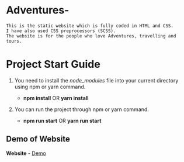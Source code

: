 # Adventures-

```
This is the static website which is fully coded in HTML and CSS. 
I have also used CSS preprocessors (SCSS).
The website is for the people who love Adventures, travelling and tours.
```

# Project Start Guide

1. You need to install the *node_modules* file into your current directory using npm or yarn command.
   * **npm install** OR **yarn install**
   
2. You can run the project through npm or yarn command.
   * **npm run start** OR **yarn run start**

## Demo of Website

**Website** - [Demo](https://adventourous.netlify.com/)
